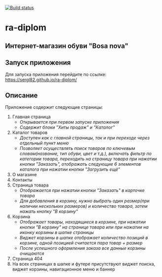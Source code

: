 [![Build status](https://ci.appveyor.com/api/projects/status/cj6qs3t87oey5l1i?svg=true)](https://ci.appveyor.com/project/Sergl82/ra-diplom-bq02e)

# ra-diplom

## Интернет-магазин обуви "Bosa nova"

## Запуск приложения
Для запуска приложения перейдите по ссылке: https://sergl82.github.io/ra-diplom/


## Описание
Приложение содержит следующие страницы:
1. Главная страница
    + *Открывается при первом запуске приложения*
    + *Содержит блоки "Хиты продаж" и "Каталог"*    
2. Каталог товаров
    + *Доступен как с главной страницы, так и при переходе через отдельный пункт меню*
    + *Позволяет осуществлять поиск товаров по ключевым словам(название, тип обуви, цвет и т.д.), включать фильтр по категории товара, переходить на страницу товара при нажатии кнопки "Заказать", отображать следующие 6 элементов каталога при нажатии кнопки "Загрузить ещё"*
3. О магазине
4. Контакты
5. Страница товара
    + *Отображается при нажатии кнопки "Заказать" в карточке товара*
    + *Для добавления в корзину, нужно выбрать один размер(при наличии нескольких размеров) и количество товара, затем нажать кнопку "В корзину"*
6. Корзина
    + *Отображает товары, находящиеся в корзине, при нажатии кнопки "В корзину" на странице товара или при нажатии на иконку корзины в шапке страницы*
    + *Виджет корзины в шапке отображает количество позиций в корзине, одной позицией считается пара товар + размер*
    + *После успешного оформления заказа все данные корзины очищаются*
7. Страница 404
8. На всех страницах в шапке и футере присутствуют виджет поиска, виджет корзины, навигационное меню и баннер